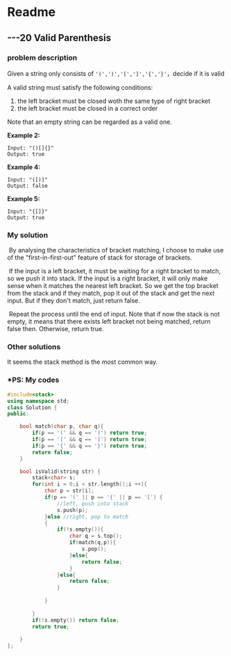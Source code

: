 # Readme

## 	---20 Valid Parenthesis

### problem description

Given a string only consists of `'(',')','[',']','{','}'`，decide if it is valid

A valid string must satisfy the following conditions:

1. the left bracket must be closed woth the same type of right bracket
2. the left bracket must be closed in a correct order

Note that an empty string can be regarded as a valid one.

**Example 2:**

```
Input: "()[]{}"
Output: true
```

**Example 4:**

```
Input: "([)]"
Output: false
```

**Example 5:**

```
Input: "{[]}"
Output: true
```

### My solution

​	By analysing the characteristics of bracket matching,  I choose to make use of the "first-in-first-out" feature of stack for storage of brackets.

​	If the input is a left bracket, it must be waiting for a right bracket to match, so we push it into stack. If the input is a right bracket, it will only make sense when it matches the nearest left bracket. So we get the top bracket from the stack and if they match, pop it out of the stack and get the next input. But if they don't match, just return false. 

​	Repeat the process until the end of input. Note that if now the stack is not empty, it means that there exists left bracket not being matched, return false then. Otherwise, return true.

### Other solutions

It seems the stack method is the most common way.

### *PS: My codes

```c++
#include<stack>
using namespace std;
class Solution {
public:

    bool match(char p, char q){
        if(p == '(' && q == ')') return true;
        if(p == '[' && q == ']') return true;
        if(p == '{' && q == '}') return true;
        return false;
    }

    bool isValid(string str) {
        stack<char> s;
        for(int i = 0;i < str.length();i ++){
            char p = str[i];
            if(p == '(' || p == '{' || p == '[') {
                //left, push into stack
                s.push(p);
            }else //right, pop to match
            {
                if(!s.empty()){
                    char q = s.top();
                    if(match(q,p)){
                        s.pop();
                    }else{
                        return false;
                    }
                }else{
                    return false;
                }
                
            }
            
        }
        if(!s.empty()) return false;
        return true;
    
    }
};

```

